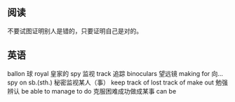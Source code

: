 ## 阅读 ##
不要试图证明别人是错的，只要证明自己是对的。
## 英语 ##
ballon 球
royal 皇家的
spy 监视
track 追踪
binoculars 望远镜
making for 向...
spy on sb.(sth.) 秘密监视某人（事）
keep track of
lost track of
make out 勉强辨认
be able to
manage to do 克服困难成功做成某事
can be

